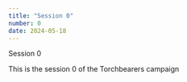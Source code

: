 ```yaml
---
title: "Session 0"
number: 0
date: 2024-05-18
---
```


Session 0

This is the session 0 of the Torchbearers campaign